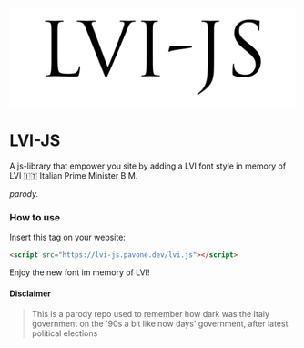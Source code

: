 ![LVI-JS](lvi-js.png)

# LVI-JS

A js-library that empower you site by adding a LVI font style in memory of LVI 🇮🇹 Italian Prime Minister B.M.

_parody._

### How to use

Insert this tag on your website:

```html
<script src="https://lvi-js.pavone.dev/lvi.js"></script>
```

Enjoy the new font im memory of LVI!

#### Disclaimer
> This is a parody repo used to remember how dark was the Italy government on the '90s a bit like now days' government, after latest political elections   